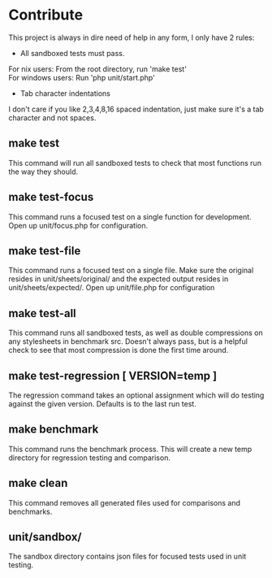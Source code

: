 Contribute
==========

This project is always in dire need of help in any form, I only have 2 rules:

- All sandboxed tests must pass.

For nix users: From the root directory, run 'make test'  
For windows users: Run 'php unit/start.php'

- Tab character indentations

I don't care if you like 2,3,4,8,16 spaced indentation, just make sure it's a tab character and not spaces.


make test
---------

This command will run all sandboxed tests to check that most functions run the way they should.


make test-focus
---------------

This command runs a focused test on a single function for development. Open up unit/focus.php for configuration.


make test-file
--------------

This command runs a focused test on a single file. Make sure the original resides in unit/sheets/original/ and the expected
output resides in unit/sheets/expected/. Open up unit/file.php for configuration


make test-all
-------------

This command runs all sandboxed tests, as well as double compressions on any stylesheets in benchmark src. Doesn't always pass,
but is a helpful check to see that most compression is done the first time around.


make test-regression [ VERSION=temp ]
--------------------------------

The regression command takes an optional assignment which will do testing against the given version. Defaults is to the last run test.


make benchmark
--------------

This command runs the benchmark process. This will create a new temp directory for regression testing and comparison.


make clean
----------

This command removes all generated files used for comparisons and benchmarks.


unit/sandbox/
-------------

The sandbox directory contains json files for focused tests used in unit testing.
